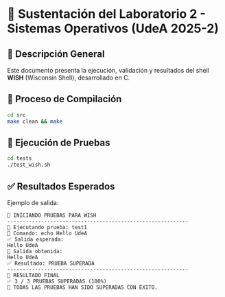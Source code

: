 # 🧪 Sustentación del Laboratorio 2 - Sistemas Operativos (UdeA 2025-2)

## 🔧 Descripción General
Este documento presenta la ejecución, validación y resultados del shell **WISH** (Wisconsin Shell), desarrollado en C.

## 🚀 Proceso de Compilación
```bash
cd src
make clean && make
```

## 🧪 Ejecución de Pruebas
```bash
cd tests
./test_wish.sh
```

## ✅ Resultados Esperados
Ejemplo de salida:
```
🧪 INICIANDO PRUEBAS PARA WISH
-----------------------------------------------------------
🔹 Ejecutando prueba: test1
📜 Comando: echo Hello UdeA
✅ Salida esperada:
Hello UdeA
🧩 Salida obtenida:
Hello UdeA
✅ Resultado: PRUEBA SUPERADA
-----------------------------------------------------------
🏁 RESULTADO FINAL
✅ 3 / 3 PRUEBAS SUPERADAS (100%)
🎉 TODAS LAS PRUEBAS HAN SIDO SUPERADAS CON ÉXITO.
```

